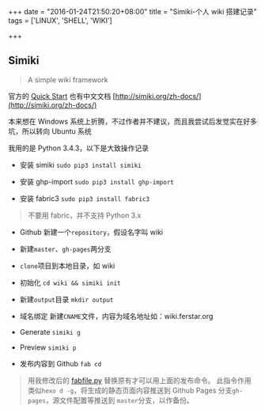 +++
date = "2016-01-24T21:50:20+08:00"
title = "Simiki-个人 wiki 搭建记录"
tags = ['LINUX', 'SHELL', 'WIKI']

+++

## Simiki

> A simple wiki framework

官方的 [Quick Start](http://simiki.org/quickstart.html) 
也有中文文档 [http://simiki.org/zh-docs/](http://simiki.org/zh-docs/) 

本来想在 Windows 系统上折腾，不过作者并不建议，而且我尝试后发觉实在好多坑，所以转向 Ubuntu 系统

我用的是 Python 3.4.3，以下是大致操作记录

- 安装 simiki `sudo pip3 install simiki`

- 安装 ghp-import  `sudo pip3 install ghp-import`

- 安装 fabric3 `sudo pip3 install fabric3`
> 不要用 fabric，并不支持 Python 3.x

- Github 新建一个`repository`，假设名字叫 wiki

- 新建`master`、`gh-pages`两分支

- `clone`项目到本地目录，如 wiki

- 初始化 `cd wiki && simiki init`

- 新建`output`目录 `mkdir output`

- 域名绑定 新建`CNAME`文件，内容为域名地址如：wiki.ferstar.org

- Generate `simiki g`

- Preview `simiki p`

- 发布内容到 Github `fab cd`
> 用我修改后的 [fabfile.py](https://github.com/ferstar/wiki/blob/master/fabfile.py) 替换原有才可以用上面的发布命令。
> 此指令作用类似`hexo d -g`，将生成的静态页面内容推送到 Github Pages 分支`gh-pages`，源文件配置等推送到 `master`分支，以作备份。
